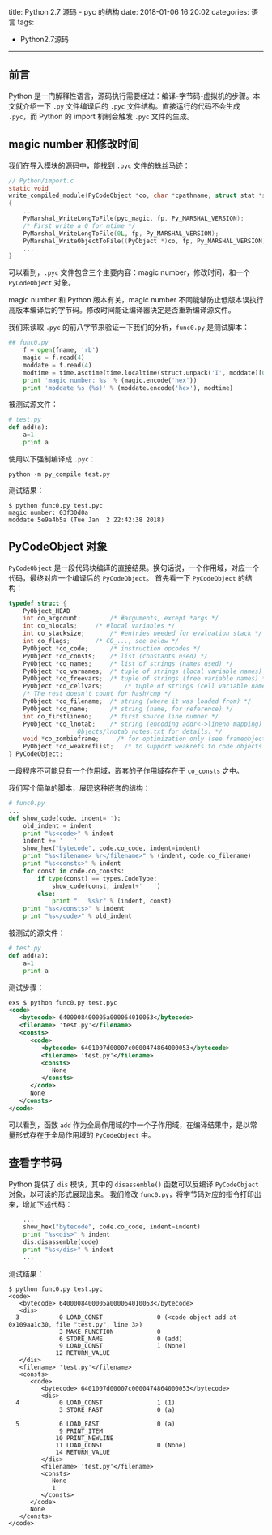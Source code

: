 title: Python 2.7 源码 - pyc 的结构
date: 2018-01-06 16:20:02
categories: 语言
tags: 
- Python2.7源码
---

## 前言

Python 是一门解释性语言，源码执行需要经过：编译-字节码-虚拟机的步骤。本文就介绍一下 `.py` 文件编译后的 `.pyc` 文件结构。直接运行的代码不会生成 `.pyc`，而 Python 的 import 机制会触发 `.pyc` 文件的生成。

## magic number 和修改时间

我们在导入模块的源码中，能找到 `.pyc` 文件的蛛丝马迹：

```c
// Python/import.c
static void
write_compiled_module(PyCodeObject *co, char *cpathname, struct stat *srcstat, time_t mtime)
{
    ...
    PyMarshal_WriteLongToFile(pyc_magic, fp, Py_MARSHAL_VERSION);
    /* First write a 0 for mtime */
    PyMarshal_WriteLongToFile(0L, fp, Py_MARSHAL_VERSION);
    PyMarshal_WriteObjectToFile((PyObject *)co, fp, Py_MARSHAL_VERSION);
    ...
}
```

可以看到，`.pyc` 文件包含三个主要内容：magic number，修改时间，和一个 `PyCodeObject` 对象。

magic number 和 Python 版本有关，magic number 不同能够防止低版本误执行高版本编译后的字节码。修改时间能让编译器决定是否重新编译源文件。

我们来读取 `.pyc` 的前八字节来验证一下我们的分析，`func0.py` 是测试脚本：

```python
## func0.py
    f = open(fname, 'rb')
    magic = f.read(4)
    moddate = f.read(4)
    modtime = time.asctime(time.localtime(struct.unpack('I', moddate)[0]))
    print 'magic number: %s' % (magic.encode('hex'))
    print 'moddate %s (%s)' % (moddate.encode('hex'), modtime)
```

被测试源文件：

```python
# test.py
def add(a):
    a=1
    print a
```

使用以下强制编译成 `.pyc`：

```
python -m py_compile test.py
```

测试结果：

```
$ python func0.py test.pyc
magic number: 03f30d0a
moddate 5e9a4b5a (Tue Jan  2 22:42:38 2018)
```

## PyCodeObject 对象

`PyCodeObject` 是一段代码块编译的直接结果。换句话说，一个作用域，对应一个代码，最终对应一个编译后的 `PyCodeObject`。
首先看一下 `PyCodeObject` 的结构：

```c
typedef struct {
    PyObject_HEAD
    int co_argcount;		/* #arguments, except *args */
    int co_nlocals;		/* #local variables */
    int co_stacksize;		/* #entries needed for evaluation stack */
    int co_flags;		/* CO_..., see below */
    PyObject *co_code;		/* instruction opcodes */
    PyObject *co_consts;	/* list (constants used) */
    PyObject *co_names;		/* list of strings (names used) */
    PyObject *co_varnames;	/* tuple of strings (local variable names) */
    PyObject *co_freevars;	/* tuple of strings (free variable names) */
    PyObject *co_cellvars;      /* tuple of strings (cell variable names) */
    /* The rest doesn't count for hash/cmp */
    PyObject *co_filename;	/* string (where it was loaded from) */
    PyObject *co_name;		/* string (name, for reference) */
    int co_firstlineno;		/* first source line number */
    PyObject *co_lnotab;	/* string (encoding addr<->lineno mapping) See
				   Objects/lnotab_notes.txt for details. */
    void *co_zombieframe;     /* for optimization only (see frameobject.c) */
    PyObject *co_weakreflist;   /* to support weakrefs to code objects */
} PyCodeObject;
```

一段程序不可能只有一个作用域，嵌套的子作用域存在于 `co_consts` 之中。

我们写个简单的脚本，展现这种嵌套的结构：

```python
# func0.py
...
def show_code(code, indent=''):
    old_indent = indent  
    print "%s<code>" % indent  
    indent += '   '  
    show_hex("bytecode", code.co_code, indent=indent)  
    print "%s<filename> %r</filename>" % (indent, code.co_filename)  
    print "%s<consts>" % indent  
    for const in code.co_consts:  
        if type(const) == types.CodeType:  
            show_code(const, indent+'   ')  
        else:  
            print "   %s%r" % (indent, const)  
    print "%s</consts>" % indent  
    print "%s</code>" % old_indent  
```

被测试的源文件：
```python
# test.py
def add(a):
    a=1
    print a
```

测试步骤：

```xml
exs $ python func0.py test.pyc
<code>
   <bytecode> 6400008400005a000064010053</bytecode>
   <filename> 'test.py'</filename>
   <consts>
      <code>
         <bytecode> 6401007d00007c0000474864000053</bytecode>
         <filename> 'test.py'</filename>
         <consts>
            None
         </consts>
      </code>
      None
   </consts>
</code>
```

可以看到，函数 `add` 作为全局作用域的中一个子作用域，在编译结果中，是以常量形式存在于全局作用域的 `PyCodeObject` 中。

## 查看字节码

Python 提供了 `dis` 模块，其中的 `disassemble()` 函数可以反编译 `PyCodeObject` 对象，以可读的形式展现出来。
我们修改 `func0.py`，将字节码对应的指令打印出来，增加下述代码：

```python
    ...
    show_hex("bytecode", code.co_code, indent=indent)  
    print "%s<dis>" % indent  
    dis.disassemble(code)  
    print "%s</dis>" % indent  
    ...
```

测试结果：

```
$ python func0.py test.pyc
<code>
   <bytecode> 6400008400005a000064010053</bytecode>
   <dis>
  3           0 LOAD_CONST               0 (<code object add at 0x109aa1c30, file "test.py", line 3>)
              3 MAKE_FUNCTION            0
              6 STORE_NAME               0 (add)
              9 LOAD_CONST               1 (None)
             12 RETURN_VALUE
   </dis>
   <filename> 'test.py'</filename>
   <consts>
      <code>
         <bytecode> 6401007d00007c0000474864000053</bytecode>
         <dis>
  4           0 LOAD_CONST               1 (1)
              3 STORE_FAST               0 (a)

  5           6 LOAD_FAST                0 (a)
              9 PRINT_ITEM
             10 PRINT_NEWLINE
             11 LOAD_CONST               0 (None)
             14 RETURN_VALUE
         </dis>
         <filename> 'test.py'</filename>
         <consts>
            None
            1
         </consts>
      </code>
      None
   </consts>
</code>
```